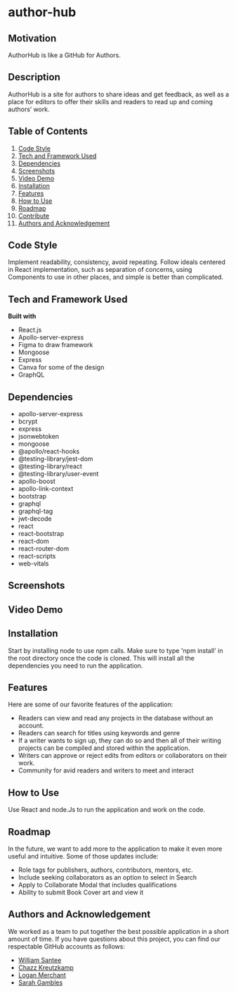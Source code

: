 # author-hub

## Motivation
AuthorHub is like a GitHub for Authors.

## Description
AuthorHub is a site for authors to share ideas and get feedback, as well as a place for editors to offer their skills and readers to read up and coming authors’ work. 

## Table of Contents
1. [Code Style](#code-style)
2. [Tech and Framework Used](#tech-and-framework-used)
3. [Dependencies](#dependencies)
4. [Screenshots](#screenshots)
5. [Video Demo](#video-demo)
6. [Installation](#features)
7. [Features](#features)
8. [How to Use](#how-to-use)
9. [Roadmap](#roadmap)
10. [Contribute](#contribute)
11. [Authors and Acknowledgement](#authors-and-acknowledgment)

## Code Style
Implement readability, consistency, avoid repeating. Follow ideals centered in React implementation, such as separation of concerns, using Components to use in other places, and simple is better than complicated. 

## Tech and Framework Used
**Built with**
* React.js
* Apollo-server-express
* Figma to draw framework
* Mongoose
* Express
* Canva for some of the design
* GraphQL

## Dependencies
* apollo-server-express
* bcrypt
* express
* jsonwebtoken
* mongoose
* @apollo/react-hooks
* @testing-library/jest-dom
* @testing-library/react
* @testing-library/user-event
* apollo-boost
* apollo-link-context
* bootstrap
* graphql
* graphql-tag
* jwt-decode
* react
* react-bootstrap
* react-dom
* react-router-dom
* react-scripts
* web-vitals

## Screenshots

## Video Demo

## Installation
Start by installing node to use npm calls. Make sure to type 'npm install' in the root directory once the code is cloned. This will install all the dependencies you need to run the application.

## Features
Here are some of our favorite features of the application:
* Readers can view and read any projects in the database without an account.
* Readers can search for titles using keywords and genre
* If a writer wants to sign up, they can do so and then all of their writing projects can be compiled and stored within the application.
* Writers can approve or reject edits from editors or collaborators on their work.
* Community for avid readers and writers to meet and interact

## How to Use
Use React and node.Js to run the application and work on the code.

## Roadmap
In the future, we want to add more to the application to make it even more useful and intuitive. Some of those updates include:
* Role tags for publishers, authors, contributors, mentors, etc.
* Include seeking collaborators as an option to select in Search
* Apply to Collaborate Modal that includes qualifications
* Ability to submit Book Cover art and view it

## Authors and Acknowledgement
We worked as a team to put together the best possible application in a short amount of time. If you have questions about this project, you can find our respectable GitHub accounts as follows:
* [William Santee](https://github.com/willsan0723)
* [Chazz Kreutzkamp](https://github.com/ChazzKreutzkamp)
* [Logan Merchant](https://github.com/LoganMerchant)
* [Sarah Gambles](https://github.com/sarahgambles)